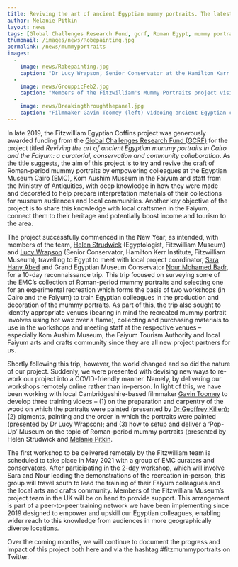 ```yaml
---
title: Reviving the art of ancient Egyptian mummy portraits. The latest project for the Fitzwilliam Egyptian Coffins team.
author: Melanie Pitkin
layout: news
tags: [Global Challenges Research Fund, gcrf, Roman Egypt, mummy portraits, Faiyum portraits, Fayum portraits]
thumbnail: /images/news/Robepainting.jpg
permalink: /news/mummyportraits
images:
  -
    image: news/Robepainting.jpg
    caption: "Dr Lucy Wrapson, Senior Conservator at the Hamilton Karr Institute, Fitzwilliam Museum recreating the mummy portrait of Demos from Hawara (collection: Egyptian Museum Cairo, CG 33237). Image courtesy Julie Dawson."
  -
    image: news/GrouppicFeb2.jpg
    caption: "Members of the Fitzwilliam's Mummy Portraits project visiting the ancient town of Karanis in February 2020. (L-R) Sara Hany Abed, Dr Lucy Wrapson, Mahmoud Kamel, Ashraf Sobhy Rizkalla and Helen Strudwick. Image courtesy Sara Hany Abed."
  -
    image: news/Breakingthroughthepanel.jpg
    caption: "Filmmaker Gavin Toomey (left) videoing ancient Egyptian carpentry expert, Dr Geoffrey Killen who explains the benefits of using limewood for mummy portrait production. Image courtesy Julie Dawson."
---
```


In late 2019, the Fitzwilliam Egyptian Coffins project was generously awarded funding from the [Global Challenges Research Fund (GCRF)](https://www.ukri.org/our-work/collaborating-internationally/global-challenges-research-fund/) for the project titled *Reviving the art of ancient Egyptian mummy portraits in Cairo and the Faiyum: a curatorial, conservation and community collaboration*.  As the title suggests, the aim of this project is to try and revive the craft of Roman-period mummy portraits by empowering colleagues at the Egyptian Museum Cairo (EMC), Kom Aushim Museum in the Faiyum and staff from the Ministry of Antiquities, with deep knowledge in how they were made and decorated to help prepare interpretation materials of their collections for museum audiences and local communities. Another key objective of the project is to share this knowledge with local craftsmen in the Faiyum, connect them to their heritage and potentially boost income and tourism to the area.

The project successfully commenced in the New Year, as intended, with members of the team, [Helen Strudwick](https://egyptiancoffins.org/team/helen-strudwick/) (Egyptologist, Fitzwilliam Museum) and [Lucy Wrapson](https://www.hki.fitzmuseum.cam.ac.uk/directory/lucy-wrapson) (Senior Conservator, Hamilton Kerr Institute, Fitzwilliam Museum), travelling to Egypt to meet with local project coordinator, [Sara Hany Abed](https://egyptiancoffins.org/team/sara-hany-abed/) and Grand Egyptian Museum Conservator [Nour Mohamed Badr](https://www.researchgate.net/profile/Nour_Badr), for a 10-day reconnaissance trip. This trip focused on surveying some of the EMC’s collection of Roman-period mummy portraits and selecting one for an experimental recreation which forms the basis of two workshops (in Cairo and the Faiyum) to train Egyptian colleagues in the production and decoration of the mummy portraits. As part of this, the trip also sought to identify appropriate venues (bearing in mind the recreated mummy portrait involves using hot wax over a flame), collecting and purchasing materials to use in the workshops and meeting staff at the respective venues – especially Kom Aushim Museum, the Faiyum Tourism Authority and local Faiyum arts and crafts community since they are all new project partners for us.

Shortly following this trip, however, the world changed and so did the nature of our project. Suddenly, we were presented with devising new ways to re-work our project into a COVID-friendly manner. Namely, by delivering our workshops remotely online rather than in-person. In light of this, we have been working with local Cambridgeshire-based filmmaker [Gavin Toomey](https://www.gavintoomey.com/info) to develop three training videos – (1) on the preparation and carpentry of the wood on which the portraits were painted (presented by [Dr Geoffrey Killen](https://egyptiancoffins.org/team/geoff-killen/)); (2) pigments, painting and the order in which the portraits were painted (presented by Dr Lucy Wrapson); and (3) how to setup and deliver a ‘Pop-Up’ Museum on the topic of Roman-period mummy portraits (presented by Helen Strudwick and [Melanie Pitkin](https://egyptiancoffins.org/team/melanie-pitkin/).

The first workshop to be delivered remotely by the Fitzwilliam team is scheduled to take place in May 2021 with a group of EMC curators and conservators. After participating in the 2-day workshop, which will involve Sara and Nour leading the demonstrations of the recreation in-person, this group will travel south to lead the training of their Faiyum colleagues and the local arts and crafts community. Members of the Fitzwilliam Museum’s project team in the UK will be on hand to provide support. This arrangement is part of a peer-to-peer training network we have been implementing since 2019 designed to empower and upskill our Egyptian colleagues, enabling wider reach to this knowledge from audiences in more geographically diverse locations.

Over the coming months, we will continue to document the progress and impact of this project both here and via the hashtag #fitzmummyportraits on Twitter.  
